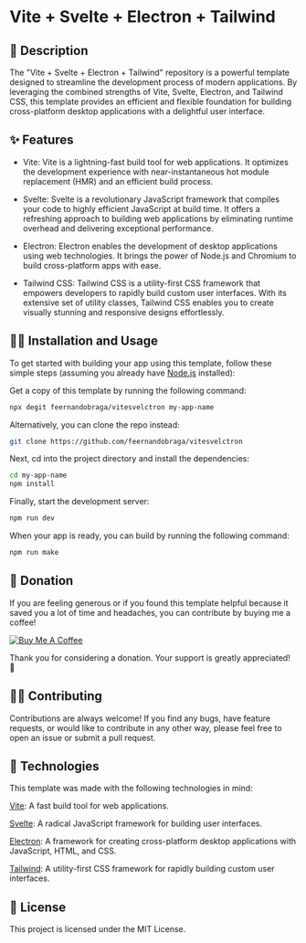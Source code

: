 # Vite + Svelte + Electron + Tailwind

## 🚀 Description
The "Vite + Svelte + Electron + Tailwind" repository is a powerful template designed to streamline the development process of modern applications. By leveraging the combined strengths of Vite, Svelte, Electron, and Tailwind CSS, this template provides an efficient and flexible foundation for building cross-platform desktop applications with a delightful user interface.

## ✨ Features
- Vite: Vite is a lightning-fast build tool for web applications. It optimizes the development experience with near-instantaneous hot module replacement (HMR) and an efficient build process.

- Svelte: Svelte is a revolutionary JavaScript framework that compiles your code to highly efficient JavaScript at build time. It offers a refreshing approach to building web applications by eliminating runtime overhead and delivering exceptional performance.

- Electron: Electron enables the development of desktop applications using web technologies. It brings the power of Node.js and Chromium to build cross-platform apps with ease.

- Tailwind CSS: Tailwind CSS is a utility-first CSS framework that empowers developers to rapidly build custom user interfaces. With its extensive set of utility classes, Tailwind CSS enables you to create visually stunning and responsive designs effortlessly.

## 👨‍💻 Installation and Usage
To get started with building your app using this template, follow these simple steps (assuming you already have [Node.js](https://nodejs.org/) installed):

Get a copy of this template by running the following command: 
```bash
npx degit feernandobraga/vitesvelctron my-app-name
```
Alternatively, you can clone the repo instead:
```bash
git clone https://github.com/feernandobraga/vitesvelctron
```

Next, cd into the project directory and install the dependencies:
```bash
cd my-app-name
npm install
```

Finally, start the development server:
```bash
npm run dev
```

When your app is ready, you can build by running the following command:
```bash
npm run make
```

## 🍑 Donation
If you are feeling generous or if you found this template helpful because it saved you a lot of time and headaches, you can contribute by buying me a coffee!

[![Buy Me A Coffee](https://img.shields.io/badge/Buy%20Me%20A%20Coffee-%E2%98%95%EF%B8%8F-orange)](https://www.buymeacoffee.com/feernandobraga)

Thank you for considering a donation. Your support is greatly appreciated! 🧡

## 🧙‍♂️ Contributing 
Contributions are always welcome! If you find any bugs, have feature requests, or would like to contribute in any other way, please feel free to open an issue or submit a pull request.

## 🧋 Technologies
This template was made with the following technologies in mind:

[Vite](https://vitejs.dev/): A fast build tool for web applications.

[Svelte](https://svelte.dev/): A radical JavaScript framework for building user interfaces.

[Electron](https://www.electronjs.org/): A framework for creating cross-platform desktop applications with JavaScript, HTML, and CSS.

[Tailwind](https://tailwindcss.com/): A utility-first CSS framework for rapidly building custom user interfaces.

## 📝 License
This project is licensed under the MIT License.